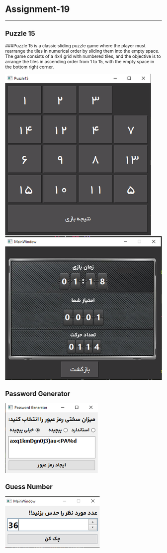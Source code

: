 # Assignment-19
---
## Puzzle 15
###Puzzle 15 is a classic sliding puzzle game where the player must rearrange the tiles in numerical order by sliding them into the empty space. The game consists of a 4x4 grid with numbered tiles, and the objective is to arrange the tiles in ascending order from 1 to 15, with the empty space in the bottom right corner.

![puzzle15](puzzle15/puzzle15.PNG)
![puzzle15](puzzle15/score.PNG)

## Password Generator
![Password Generator](password_generator/passwordgenerator.PNG)


## Guess Number
![Guess Number](guess_number/guess.PNG)